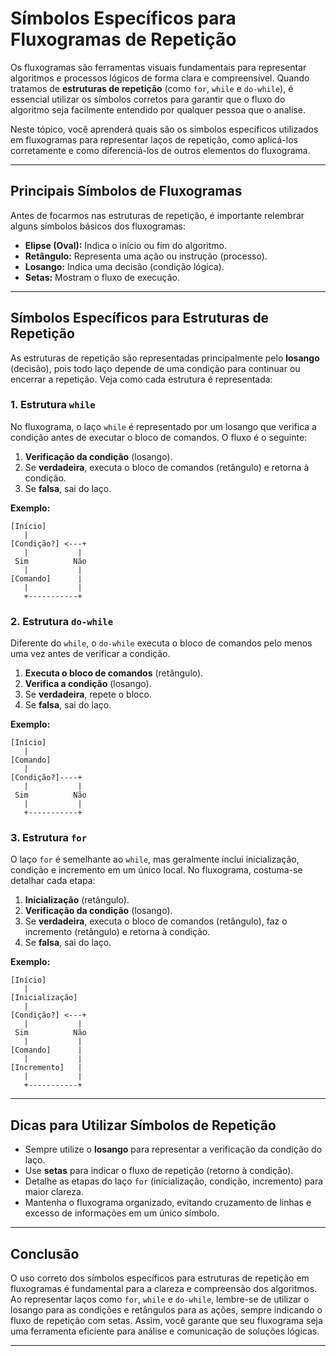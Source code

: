 
# Símbolos Específicos para Fluxogramas de Repetição

Os fluxogramas são ferramentas visuais fundamentais para representar algoritmos e processos lógicos de forma clara e compreensível. Quando tratamos de **estruturas de repetição** (como `for`, `while` e `do-while`), é essencial utilizar os símbolos corretos para garantir que o fluxo do algoritmo seja facilmente entendido por qualquer pessoa que o analise.

Neste tópico, você aprenderá quais são os símbolos específicos utilizados em fluxogramas para representar laços de repetição, como aplicá-los corretamente e como diferenciá-los de outros elementos do fluxograma.

---

## Principais Símbolos de Fluxogramas

Antes de focarmos nas estruturas de repetição, é importante relembrar alguns símbolos básicos dos fluxogramas:

- **Elipse (Oval):** Indica o início ou fim do algoritmo.
- **Retângulo:** Representa uma ação ou instrução (processo).
- **Losango:** Indica uma decisão (condição lógica).
- **Setas:** Mostram o fluxo de execução.

---

## Símbolos Específicos para Estruturas de Repetição

As estruturas de repetição são representadas principalmente pelo **losango** (decisão), pois todo laço depende de uma condição para continuar ou encerrar a repetição. Veja como cada estrutura é representada:

### 1. Estrutura `while`

No fluxograma, o laço `while` é representado por um losango que verifica a condição antes de executar o bloco de comandos. O fluxo é o seguinte:

1. **Verificação da condição** (losango).
2. Se **verdadeira**, executa o bloco de comandos (retângulo) e retorna à condição.
3. Se **falsa**, sai do laço.

**Exemplo:**

```
[Início]
   |
[Condição?] <---+
   |           |
 Sim          Não
   |           |
[Comando]      |
   |           |
   +-----------+
```

### 2. Estrutura `do-while`

Diferente do `while`, o `do-while` executa o bloco de comandos pelo menos uma vez antes de verificar a condição.

1. **Executa o bloco de comandos** (retângulo).
2. **Verifica a condição** (losango).
3. Se **verdadeira**, repete o bloco.
4. Se **falsa**, sai do laço.

**Exemplo:**

```
[Início]
   |
[Comando]
   |
[Condição?]----+
   |           |
 Sim          Não
   |           |
   +-----------+
```

### 3. Estrutura `for`

O laço `for` é semelhante ao `while`, mas geralmente inclui inicialização, condição e incremento em um único local. No fluxograma, costuma-se detalhar cada etapa:

1. **Inicialização** (retângulo).
2. **Verificação da condição** (losango).
3. Se **verdadeira**, executa o bloco de comandos (retângulo), faz o incremento (retângulo) e retorna à condição.
4. Se **falsa**, sai do laço.

**Exemplo:**

```
[Início]
   |
[Inicialização]
   |
[Condição?] <---+
   |           |
 Sim          Não
   |           |
[Comando]      |
   |           |
[Incremento]   |
   |           |
   +-----------+
```

---

## Dicas para Utilizar Símbolos de Repetição

- Sempre utilize o **losango** para representar a verificação da condição do laço.
- Use **setas** para indicar o fluxo de repetição (retorno à condição).
- Detalhe as etapas do laço `for` (inicialização, condição, incremento) para maior clareza.
- Mantenha o fluxograma organizado, evitando cruzamento de linhas e excesso de informações em um único símbolo.

---

## Conclusão

O uso correto dos símbolos específicos para estruturas de repetição em fluxogramas é fundamental para a clareza e compreensão dos algoritmos. Ao representar laços como `for`, `while` e `do-while`, lembre-se de utilizar o losango para as condições e retângulos para as ações, sempre indicando o fluxo de repetição com setas. Assim, você garante que seu fluxograma seja uma ferramenta eficiente para análise e comunicação de soluções lógicas.

---
```